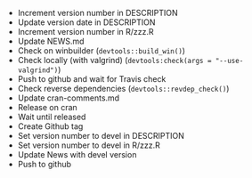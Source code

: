 * Increment version number in DESCRIPTION
* Update version date in DESCRIPTION
* Increment version number in R/zzz.R
* Update NEWS.md
* Check on winbuilder (`devtools::build_win()`)
* Check locally (with valgrind) (`devtools:check(args = "--use-valgrind")`)
* Push to github and wait for Travis check
* Check reverse dependencies (`devtools::revdep_check()`)
* Update cran-comments.md
* Release on cran
* Wait until released
* Create Github tag
* Set version number to devel in DESCRIPTION
* Set version number to devel in R/zzz.R
* Update News with devel version 
* Push to github